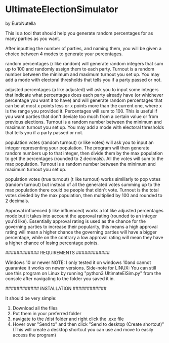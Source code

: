 # UltimateElectionSimulator
by EuroNutella

This is a tool that should help you generate random percentages for as many parties as you want.

After inputting the number of parties, and naming them, you will be given a choice between 4 modes to generate your percentages.

random percentages (r like random) will generate random integers that sum up to 100 and randomly assign them to each party. Turnout is a random number between the minimum and maximum turnout you set up. You may add a mode with electoral thresholds that tells you if a party passed or not.

adjusted percentages (a like adjusted) will ask you to input some integers that indicate what percentages does each party already have (or whichever percentage you want it to have) and will generate random percentages that can be at most x points less or x points more than the current one, where x is the range you provided it. Percentages will sum to 100. This is useful if you want parties that don't deviate too much from a certain value or from previous elections. Turnout is a random number between the minimum and maximum turnout you set up. You may add a mode with electoral thresholds that tells you if a party passed or not.

population votes (random turnout) (v like votes) will ask you to input an integer representing your population. The program will then generate random numbers up to that integer, then divide them by the max population to get the percentages (rounded to 2 decimals). All the votes will sum to the max population. Turnout is a random number between the minimum and maximum turnout you set up.

population votes (true turnout) (t like turnout) works similiarly to pop votes (random turnout) but instead of all the generated votes summing up to the max population there could be people that didn't vote. Turnout is the total votes divided by the max population, then multiplied by 100 and rounded to 2 decimals.

Approval influenced (i like influenced) works a lot like adjusted percentages mode but it takes into account the approval rating (rounded to an integer you'd like). Essentially approval rating is used as the chance for the governing parties to increase their popularity, this means a high approval rating will mean a higher chance the governing parties will have a bigger percentage, while on the contrary a low approval rating will mean they have a higher chance of losing percentage points.

############
REQUIREMENTS
############

Windows 10 or newer
NOTE: I only tested it on windows 10and cannot guarantee it works on newer versions.
Side-note for LINUX: You can still use this program on Linux by running "python3 UltimateElSim.py" from the console after navigating to the folder you saved it in. 

############
INSTALLATION
############

It should be very simple:

1) Download all the files
2) Put them in your preferred folder
3) navigate to the /dist folder and right click the .exe file
4) Hover over "Send to" and then click "Send to desktop (Create shortcut)" (This will create a desktop shortcut you can use and move to easily access the program)
